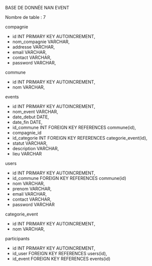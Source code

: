 BASE DE DONNÉE NAN EVENT

Nombre de table : 7

compagnie

- id INT PRIMARY KEY AUTOINCREMENT,
- nom_compagnie VARCHAR,
- addresse VARCHAR,
- email VARCHAR,
- contact VARCHAR,
- password VARCHAR,

commune

- id INT PRIMARY KEY AUTOINCREMENT,
- nom VARCHAR,

events

- id INT PRIMARY KEY AUTOINCREMENT,
- nom_event VARCHAR,
- date_debut DATE,
- date_fin DATE,
- id_commune INT FOREIGN KEY REFERENCES commune(id),
- compagnie_id
- id_categorie INT FOREIGN KEY REFERENCES categorie_event(id),
- statut VARCHAR,
- description VARCHAR,
- lieu VARCHAR

users

- id INT PRIMARY KEY AUTOINCREMENT,
- id_commune FOREIGN KEY REFERENCES commune(id)
- nom VARCHAR,
- prenom VARCHAR,
- email VARCHAR,
- contact VARCHAR,
- password VARCHAR

categorie_event

- id INT PRIMARY KEY AUTOINCREMENT,
- nom VARCHAR,

participants

- id INT PRIMARY KEY AUTOINCREMENT,
- id_user FOREIGN KEY REFERENCES users(id),
- id_event FOREIGN KEY REFERENCES events(id)
